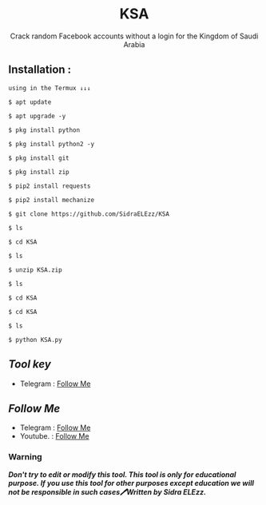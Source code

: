 <h1 align="center">KSA</h1>
<p align="center">Crack random Facebook accounts without a login for the Kingdom of Saudi Arabia</p>




## Installation :
```
using in the Termux ↓↓↓

$ apt update

$ apt upgrade -y

$ pkg install python

$ pkg install python2 -y

$ pkg install git

$ pkg install zip

$ pip2 install requests

$ pip2 install mechanize

$ git clone https://github.com/SidraELEzz/KSA

$ ls 

$ cd KSA

$ ls

$ unzip KSA.zip

$ ls

$ cd KSA

$ cd KSA

$ ls

$ python KSA.py

```

## ***Tool key***
* Telegram : [Follow Me](https://t.me/TT_RQ)


## ***Follow Me***
* Telegram : [Follow Me](https://t.me/TT_RQ)
* Youtube. : [Follow Me](https://youtube.com/c/SidraTermux)

### Warning


***Don't try to edit or modify this tool. This tool is only for educational purpose. If you use this tool for other purposes except education we will not be responsible
 in such cases🖊Written by Sidra ELEzz.***


